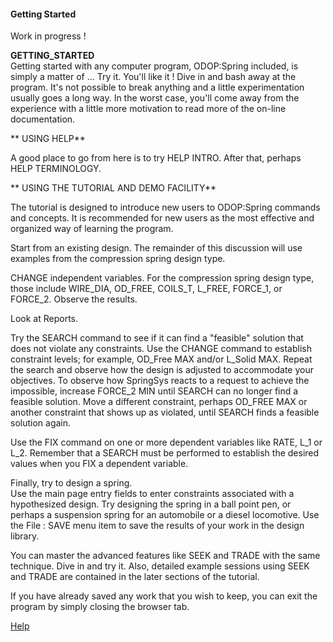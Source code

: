#### Getting Started   

Work in progress !

**GETTING_STARTED**   
 Getting started with any computer program, ODOP:Spring included, is simply a
 matter of ...  Try it.  You'll like it !   Dive in and bash away at the
 program.  It's not possible to break anything and a little experimentation
 usually goes a long way.  In the worst case, you'll come away from the
 experience with a little more motivation to read more of the on-line documentation.

** USING HELP**   

 A good place to go from here is to try HELP INTRO.  After that, perhaps
 HELP TERMINOLOGY.


** USING THE TUTORIAL AND DEMO FACILITY**   

 The tutorial is designed to introduce new users to ODOP:Spring commands and
 concepts.  It is recommended for new users as the most effective and
 organized way of learning the program.  


Start from an existing design.
The remainder of this discussion will use examples from
the compression spring design type.

CHANGE independent variables.
For the compression spring design type, those include
  WIRE_DIA, OD_FREE, COILS_T, L_FREE, FORCE_1, or FORCE_2.
 Observe the results.
 
 Look at Reports.
 
 
 Try the SEARCH command to see if it can find a "feasible" solution that
 does not violate any constraints. 
 Use the CHANGE command to establish
 constraint levels; for example,  OD\_Free MAX and/or L\_Solid MAX. 
 Repeat the  search and observe how the design is adjusted to accommodate your
 objectives.  To observe how SpringSys reacts to a request to achieve the
 impossible, increase FORCE_2 MIN until SEARCH can no longer find a feasible
 solution.  Move a different constraint, perhaps OD_FREE MAX or another
 constraint that shows up as violated, until SEARCH finds a feasible
 solution again.
 
 Use the FIX command on one or more dependent variables like RATE, L_1 or
 L_2.  Remember that a SEARCH must be performed to establish the desired
 values when you FIX a dependent variable.

 Finally, try to design a spring.  
 Use the main page entry fields to enter constraints
 associated with a hypothesized design.  Try designing the spring in a ball
 point pen, or perhaps a suspension spring for an automobile or a diesel
 locomotive.  Use the File : SAVE menu item to save the results of your work in 
 the design library.
 
 You can master the advanced features like SEEK and TRADE with the same technique. 
 Dive in and try it. 
 Also,  detailed example sessions using SEEK and TRADE are contained in the later
 sections of the tutorial.
 
 If you have already saved any work that you wish to keep, you can exit the program by
 simply closing the browser tab.

 
[Help](./)